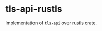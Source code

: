 # tls-api-rustls

Implementation of [`tls-api`](https://crates.io/crates/tls-api) over [rustls](https://crates.io/crates/rustls) crate.